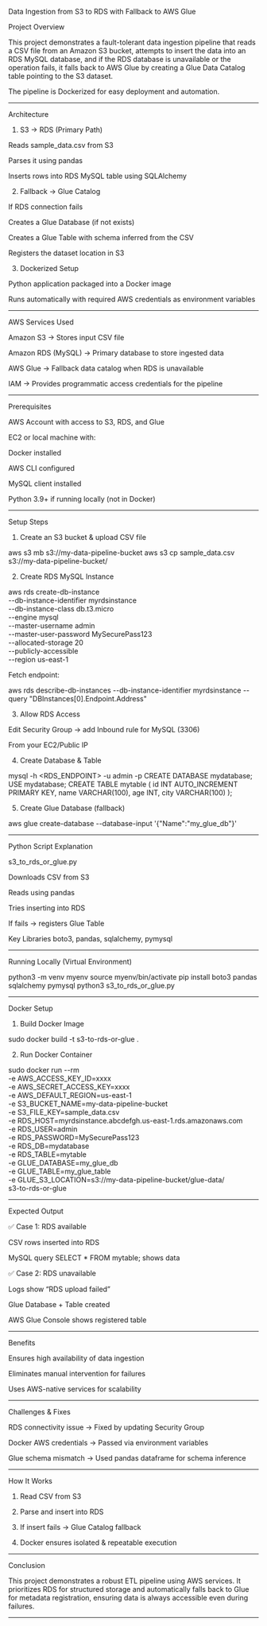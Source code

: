 Data Ingestion from S3 to RDS with Fallback to AWS Glue

Project Overview

This project demonstrates a fault-tolerant data ingestion pipeline that reads a CSV file from an Amazon S3 bucket, attempts to insert the data into an RDS MySQL database, and if the RDS database is unavailable or the operation fails, it falls back to AWS Glue by creating a Glue Data Catalog table pointing to the S3 dataset.

The pipeline is Dockerized for easy deployment and automation.


---

Architecture

1. S3 → RDS (Primary Path)

Reads sample_data.csv from S3

Parses it using pandas

Inserts rows into RDS MySQL table using SQLAlchemy



2. Fallback → Glue Catalog

If RDS connection fails

Creates a Glue Database (if not exists)

Creates a Glue Table with schema inferred from the CSV

Registers the dataset location in S3



3. Dockerized Setup

Python application packaged into a Docker image

Runs automatically with required AWS credentials as environment variables





---

AWS Services Used

Amazon S3 → Stores input CSV file

Amazon RDS (MySQL) → Primary database to store ingested data

AWS Glue → Fallback data catalog when RDS is unavailable

IAM → Provides programmatic access credentials for the pipeline



---

Prerequisites

AWS Account with access to S3, RDS, and Glue

EC2 or local machine with:

Docker installed

AWS CLI configured

MySQL client installed


Python 3.9+ if running locally (not in Docker)



---

Setup Steps

1. Create an S3 bucket & upload CSV file

aws s3 mb s3://my-data-pipeline-bucket
aws s3 cp sample_data.csv s3://my-data-pipeline-bucket/


2. Create RDS MySQL Instance

aws rds create-db-instance \
    --db-instance-identifier myrdsinstance \
    --db-instance-class db.t3.micro \
    --engine mysql \
    --master-username admin \
    --master-user-password MySecurePass123 \
    --allocated-storage 20 \
    --publicly-accessible \
    --region us-east-1

Fetch endpoint:

aws rds describe-db-instances --db-instance-identifier myrdsinstance --query "DBInstances[0].Endpoint.Address"


3. Allow RDS Access

Edit Security Group → add Inbound rule for MySQL (3306)

From your EC2/Public IP



4. Create Database & Table

mysql -h <RDS_ENDPOINT> -u admin -p
CREATE DATABASE mydatabase;
USE mydatabase;
CREATE TABLE mytable (
    id INT AUTO_INCREMENT PRIMARY KEY,
    name VARCHAR(100),
    age INT,
    city VARCHAR(100)
);


5. Create Glue Database (fallback)

aws glue create-database --database-input '{"Name":"my_glue_db"}'




---

Python Script Explanation

s3_to_rds_or_glue.py

Downloads CSV from S3

Reads using pandas

Tries inserting into RDS

If fails → registers Glue Table



Key Libraries
boto3, pandas, sqlalchemy, pymysql


---

Running Locally (Virtual Environment)

python3 -m venv myenv
source myenv/bin/activate
pip install boto3 pandas sqlalchemy pymysql
python3 s3_to_rds_or_glue.py


---

Docker Setup

1. Build Docker Image

sudo docker build -t s3-to-rds-or-glue .


2. Run Docker Container

sudo docker run --rm \
  -e AWS_ACCESS_KEY_ID=xxxx \
  -e AWS_SECRET_ACCESS_KEY=xxxx \
  -e AWS_DEFAULT_REGION=us-east-1 \
  -e S3_BUCKET_NAME=my-data-pipeline-bucket \
  -e S3_FILE_KEY=sample_data.csv \
  -e RDS_HOST=myrdsinstance.abcdefgh.us-east-1.rds.amazonaws.com \
  -e RDS_USER=admin \
  -e RDS_PASSWORD=MySecurePass123 \
  -e RDS_DB=mydatabase \
  -e RDS_TABLE=mytable \
  -e GLUE_DATABASE=my_glue_db \
  -e GLUE_TABLE=my_glue_table \
  -e GLUE_S3_LOCATION=s3://my-data-pipeline-bucket/glue-data/ \
  s3-to-rds-or-glue




---

Expected Output

✅ Case 1: RDS available

CSV rows inserted into RDS

MySQL query SELECT * FROM mytable; shows data


✅ Case 2: RDS unavailable

Logs show “RDS upload failed”

Glue Database + Table created

AWS Glue Console shows registered table



---

Benefits

Ensures high availability of data ingestion

Eliminates manual intervention for failures

Uses AWS-native services for scalability



---

Challenges & Fixes

RDS connectivity issue → Fixed by updating Security Group

Docker AWS credentials → Passed via environment variables

Glue schema mismatch → Used pandas dataframe for schema inference



---

How It Works

1. Read CSV from S3


2. Parse and insert into RDS


3. If insert fails → Glue Catalog fallback


4. Docker ensures isolated & repeatable execution




---

Conclusion

This project demonstrates a robust ETL pipeline using AWS services. It prioritizes RDS for structured storage and automatically falls back to Glue for metadata registration, ensuring data is always accessible even during failures.


---
